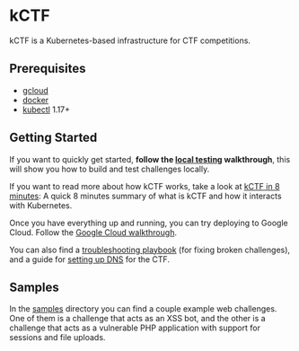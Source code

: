 # kCTF

kCTF is a Kubernetes-based infrastructure for CTF competitions.

## Prerequisites

* [gcloud](https://cloud.google.com/sdk/install)
* [docker](https://docs.docker.com/install/)
* [kubectl](https://kubernetes.io/docs/tasks/tools/install-kubectl/) 1.17+

## Getting Started

If you want to quickly get started, **follow the [local testing](docs/local-testing.md) walkthrough**, this will show you how to build and test challenges locally.

If you want to read more about how kCTF works, take a look at [kCTF in 8 minutes](docs/introduction.md): A quick 8 minutes summary of what is kCTF and how it interacts with Kubernetes.

Once you have everything up and running, you can try deploying to Google Cloud. Follow the [Google Cloud walkthrough](docs/google-cloud.md).

You can also find a [troubleshooting playbook](docs/troubleshooting.md) (for fixing broken challenges), and a guide for [setting up DNS](docs/dns.md) for the CTF.

## Samples

In the [samples](samples) directory you can find a couple example web challenges. One of them is a challenge that acts as an XSS bot, and the other is a challenge that acts as a vulnerable PHP application with support for sessions and file uploads.


